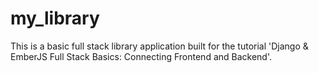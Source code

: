 # my_library
This is a basic full stack library application built for the tutorial 'Django & EmberJS Full Stack Basics: Connecting Frontend and Backend'.